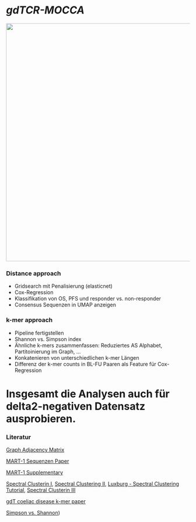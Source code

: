 # _gdTCR-MOCCA_

<img src="https://user-images.githubusercontent.com/73899443/151515795-2c45bcef-43d8-4958-9fa8-4adccffc2eb4.jpg" width="650">

### Distance approach
- Gridsearch mit Penalisierung (elasticnet)
- Cox-Regression
- Klassifikation von OS, PFS und responder vs. non-responder
- Consensus Sequenzen in UMAP anzeigen


### k-mer approach
- Pipeline fertigstellen
- Shannon vs. Simpson index
- Ähnliche k-mers zusammenfassen: Reduziertes AS Alphabet, Partitoinierung im Graph, ...
- Konkatenieren von unterschiedlichen k-mer Längen
- Differenz der k-mer counts in BL-FU Paaren als Feature für Cox-Regression

# Insgesamt die Analysen auch für delta2-negativen Datensatz ausprobieren.

### Literatur
[Graph Adjacency Matrix](https://ieeexplore.ieee.org/document/8659769)

[MART-1 Sequenzen Paper](https://github.com/donEnno/gamma_delta/files/7957292/Sci.Immunol.Benveniste_eaav4036.full.pdf)

[MART-1 Supplementary](https://github.com/donEnno/gamma_delta/files/7957293/SM_Generation.and.molecular.recognition.of.mel.pdf)

[Spectral Clusterin I](https://towardsdatascience.com/spectral-clustering-aba2640c0d5b), [Spectral Clustering II](https://towardsdatascience.com/spectral-graph-clustering-and-optimal-number-of-clusters-estimation-32704189afbe), [Luxburg - Spectral Clustering Tutorial](http://www.tml.cs.uni-tuebingen.de/team/luxburg/publications/Luxburg07_tutorial.pdf), [Spectral Clusterin III](http://web.cs.ucla.edu/~yzsun/classes/2017Winter_CS249/Slides/Clustering2.pdf)

[gdT coeliac disease k-mer paper](https://onlinelibrary.wiley.com/doi/10.1002/path.5592)

[Simpson vs. Shannon](https://www.sciencedirect.com/science/article/pii/S0958166920301051))

